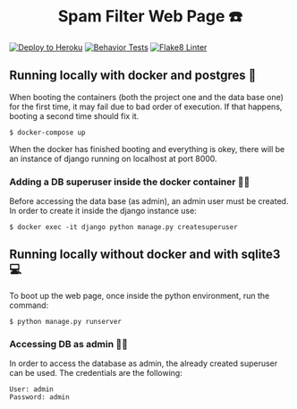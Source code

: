 <h1 align="center">
  Spam Filter Web Page ☎️
</h1>

[![Deploy to Heroku](https://github.com/Spam-Number-Filter/Spam-Filter-WebPage/actions/workflows/deploy-heroku.yml/badge.svg)](https://github.com/Spam-Number-Filter/Spam-Filter-WebPage/actions/workflows/deploy-heroku.yml)
[![Behavior Tests](https://github.com/Spam-Number-Filter/Spam-Filter-WebPage/workflows/Behavior%20Tests/badge.svg)](https://github.com/Spam-Number-Filter/Spam-Filter-WebPage/actions/workflows/behavior-tests.yml)
[![Flake8 Linter](https://github.com/Spam-Number-Filter/Spam-Filter-WebPage/workflows/Flake8%20lint%20check/badge.svg)](https://github.com/Spam-Number-Filter/Spam-Filter-WebPage/actions/workflows/flake8-lint.yml)


## Running locally with docker and postgres 🐳

When booting the containers (both the project one and the data base one) for the first time, it may fail due to bad order of execution. If that happens, booting a second time should fix it.

```
$ docker-compose up
```

When the docker has finished booting and everything is okey, there will be an instance of django running on localhost at port 8000. 


### Adding a DB superuser inside the docker container 👤💾

Before accessing the data base (as admin), an admin user must be created. In order to create it inside the django instance use: 

```
$ docker exec -it django python manage.py createsuperuser
```

## Running locally without docker and with sqlite3 💻

To boot up the web page, once inside the python environment, run the command:

```
$ python manage.py runserver
```

### Accessing DB as admin 👤💾

In order to access the database as admin, the already created superuser can be used. The credentials are the following:

```
User: admin
Password: admin
```

